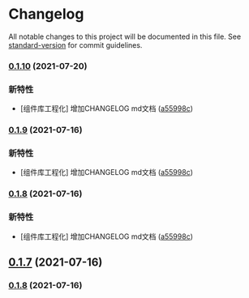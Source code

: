 # Changelog

All notable changes to this project will be documented in this file. See [standard-version](https://github.com/conventional-changelog/standard-version) for commit guidelines.

### [0.1.10](https://github.com/kobehhh/my-comp/compare/v0.1.4...v0.1.10) (2021-07-20)


### 新特性

* [组件库工程化] 增加CHANGELOG md文档 ([a55998c](http://gitlab.cmss.com/BI/my-comp/commit/a55998c60ffc72b66d3abb609e755c92d1fb292c))

### [0.1.9](https://github.com/kobehhh/my-comp/compare/v0.1.4...v0.1.9) (2021-07-16)


### 新特性

* [组件库工程化] 增加CHANGELOG md文档 ([a55998c](http://gitlab.cmss.com/BI/my-comp/commit/a55998c60ffc72b66d3abb609e755c92d1fb292c))

### [0.1.8](https://github.com/kobehhh/my-comp/compare/v0.1.4...v0.1.8) (2021-07-16)


### 新特性

* [组件库工程化] 增加CHANGELOG md文档 ([a55998c](http://gitlab.cmss.com/BI/my-comp/commit/a55998c60ffc72b66d3abb609e755c92d1fb292c))

## [0.1.7](https://github.com/kobehhh/my-comp/compare/v0.1.4...v0.1.7) (2021-07-16)



### [0.1.8](https://github.com/kobehhh/my-comp/compare/v0.1.4...v0.1.8) (2021-07-16)
